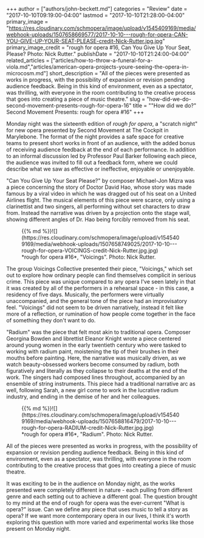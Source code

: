 +++
author = ["authors/john-beckett.md"]
categories = "Review"
date = "2017-10-10T09:19:00-04:00"
lastmod = "2017-10-10T21:28:00-04:00"
primary_image = "https://res.cloudinary.com/schmopera/image/upload/v1545409169/media/webhook-uploads/1507658669577/2017-10-10---rough-for-opera-CAN-YOU-GIVE-UP-YOUR-SEAT-PLEASE-credit-Nick-Rutter.jpg.jpg"
primary_image_credit = "rough for opera #16, Can You Give Up Your Seat, Please? Photo: Nick Rutter."
publishDate = "2017-10-10T21:24:00-04:00"
related_articles = ["articles/how-to-throw-a-funeral-for-a-viola.md","articles/american-opera-projects-youre-seeing-the-opera-in-microcosm.md"]
short_description = "All of the pieces were presented as works in progress, with the possibility of expansion or revision pending audience feedback. Being in this kind of environment, even as a spectator, was thrilling, with everyone in the room contributing to the creative process that goes into creating a piece of music theatre."
slug = "how-did-we-do-second-movement-presents-rough-for-opera-16"
title = "&quot;How did we do?&quot; Second Movement Presents: rough for opera #16"
+++

Monday night was the sixteenth edition of *rough for opera*, a "scratch night" for new opera presented by Second Movement at The Cockpit in Marylebone. The format of the night provides a safe space for creative teams to present short works in front of an audience, with the added bonus of receiving audience feedback at the end of each performance. In addition to an informal discussion led by Professor Paul Barker following each piece, the audience was invited to fill out a feedback form, where we could describe what we saw as effective or ineffective, enjoyable or unenjoyable. 

"Can You Give Up Your Seat Please?" by composer Michael-Jon Mizra was a piece concerning the story of Doctor David Hao, whose story was made famous by a viral video in which he was dragged out of his seat on a United Airlines flight. The musical elements of this piece were scarce, only using a clarinettist and two singers, all performing without set characters to draw from. Instead the narrative was driven by a projection onto the stage wall, showing different angles of Dr. Hao being forcibly removed from his seat.

<figure data-type="image">{{% md %}}![](https://res.cloudinary.com/schmopera/image/upload/v1545409169/media/webhook-uploads/1507658749025/2017-10-10---rough-for-opera-VOICINGS-credit-Nick-Rutter.jpg.jpg)
<figcaption>*rough for opera #16*, "Voicings". Photo: Nick Rutter.</figcaption>
</figure>

The group Voicings Collective presented their piece, "Voicings," which set out to explore how ordinary people can find themselves complicit in serious crime. This piece was unique compared to any opera I've seen lately in that it was created by all of the performers in a rehearsal space - in this case, a residency of five days. Musically, the performers were virtually unaccompanied, and the general tone of the piece had an improvisatory feel. "Voicings" did not seem to be driven narratively, instead it felt like more of a reflection, or rumination of how people come together in the face of something they don't want to do. 

"Radium" was the piece that felt most akin to traditional opera. Composer Georgina Bowden and librettist Eleanor Knight wrote a piece centered around young women in the early twentieth century who were tasked to working with radium paint, moistening the tip of their brushes in their mouths before painting. Here, the narrative was musically driven, as we watch beauty-obsessed workers become consumed by radium, both figuratively and literally as they collapse to their deaths at the end of the work. The singers had composed lines throughout, accompanied by an ensemble of string instruments. This piece had a traditional narrative arc as well, following Sarah, a new girl come to work in the lucrative radium industry, and ending in the demise of her and her colleagues.

<figure data-type="image">{{% md %}}![](https://res.cloudinary.com/schmopera/image/upload/v1545409169/media/webhook-uploads/1507658816479/2017-10-10---rough-for-opera-RADIUM-credit-Nick-Rutter.jpg.jpg)
<figcaption>*rough for opera #16*, "Radium". Photo: Nick Rutter.</figcaption>
</figure>

All of the pieces were presented as works in progress, with the possibility of expansion or revision pending audience feedback. Being in this kind of environment, even as a spectator, was thrilling, with everyone in the room contributing to the creative process that goes into creating a piece of music theatre.

It was exciting to be in the audience on Monday night, as the works presented were completely different in nature - each pulling from different genre and each setting out to achieve a different goal. The question brought to my mind at the end of rough for opera was the ever-current "What is opera?" issue. Can we define any piece that uses music to tell a story as opera? If we want more contemporary opera in our lives, I think it's worth exploring this question with more varied and experimental works like those present on Monday night.
